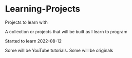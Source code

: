 # Learning-Projects
Projects to learn with

A collection or projects that will be built as I learn to program

Started to learn 2022-08-12

Some will be YouTube tutorials.
Some will be originals
